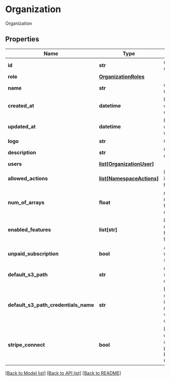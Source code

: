 # Organization

Organization
## Properties
Name | Type | Description | Notes
------------ | ------------- | ------------- | -------------
**id** | **str** | unique ID of organization | [optional] 
**role** | [**OrganizationRoles**](OrganizationRoles.md) |  | [optional] 
**name** | **str** | organization name must be unique | 
**created_at** | **datetime** | Datetime organization was created in UTC | [optional] 
**updated_at** | **datetime** | Datetime organization was updated in UTC | [optional] 
**logo** | **str** | Organization logo | [optional] 
**description** | **str** | Organization description | [optional] 
**users** | [**list[OrganizationUser]**](OrganizationUser.md) |  | [optional] 
**allowed_actions** | [**list[NamespaceActions]**](NamespaceActions.md) | list of actions user is allowed to do on this organization | [optional] 
**num_of_arrays** | **float** | number of registered arrays for this organization | [optional] 
**enabled_features** | **list[str]** | List of extra/optional/beta features to enable for namespace | [optional] [readonly] 
**unpaid_subscription** | **bool** | A notice that the user has an unpaid subscription | [optional] [readonly] 
**default_s3_path** | **str** | default S3 path to store newly created notebooks | [optional] 
**default_s3_path_credentials_name** | **str** | Default S3 path credentials name is the credentials name to use along with default_s3_path | [optional] 
**stripe_connect** | **bool** | Denotes that the organization is able to apply pricing to arrays by means of Stripe Connect | [optional] [readonly] 

[[Back to Model list]](../README.md#documentation-for-models) [[Back to API list]](../README.md#documentation-for-api-endpoints) [[Back to README]](../README.md)


